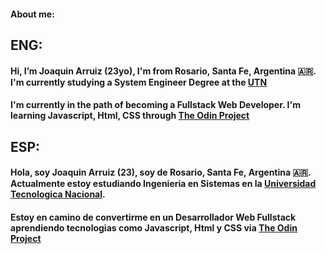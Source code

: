 #### About me:

## ENG:

#### Hi, I’m Joaquin Arruiz (23yo), I'm from Rosario, Santa Fe, Argentina 🇦🇷. I'm currently studying a System Engineer Degree at the [UTN](https://en.wikipedia.org/wiki/National_Technological_University)
#### I'm currently in the path of becoming a Fullstack Web Developer. I'm learning Javascript, Html, CSS through [The Odin Project](https://www.theodinproject.com/)



## ESP:

#### Hola, soy Joaquin Arruiz (23), soy de Rosario, Santa Fe, Argentina 🇦🇷. Actualmente estoy estudiando Ingenieria en Sistemas en la [Universidad Tecnologica Nacional](https://es.wikipedia.org/wiki/Universidad_Tecnol%C3%B3gica_Nacional).
#### Estoy en camino de convertirme en un Desarrollador Web Fullstack aprendiendo tecnologias como Javascript, Html y CSS via [The Odin Project](https://www.theodinproject.com/) 
